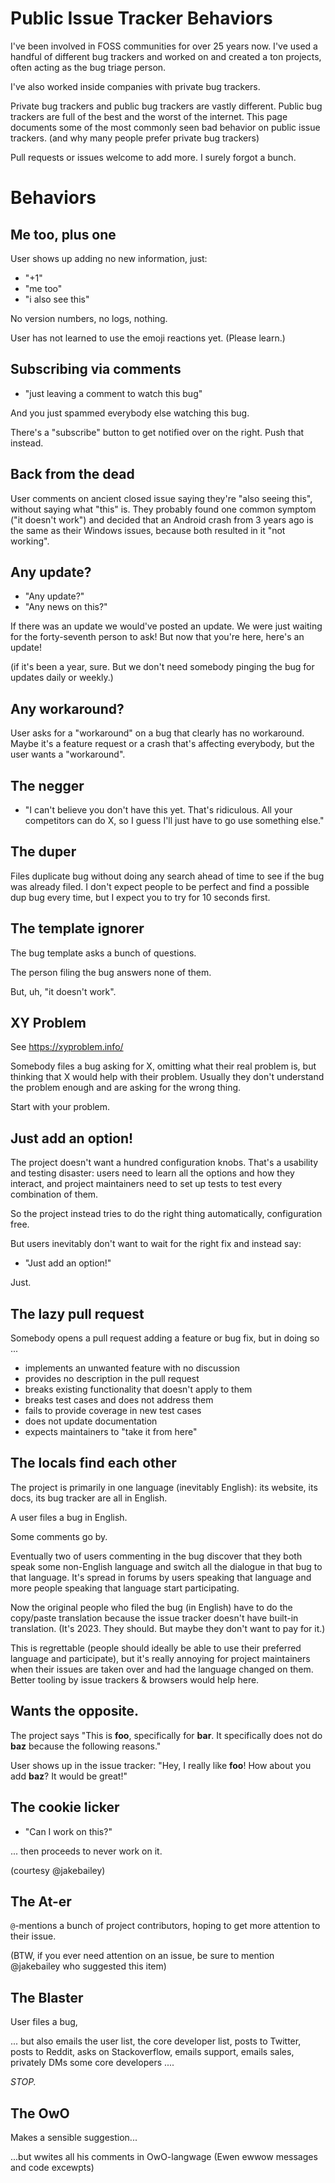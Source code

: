# Public Issue Tracker Behaviors

I've been involved in FOSS communities for over 25 years now. I've
used a handful of different bug trackers and worked on and created a
ton projects, often acting as the bug triage person.

I've also worked inside companies with private bug trackers.

Private bug trackers and public bug trackers are vastly
different. Public bug trackers are full of the best and the worst of
the internet. This page documents some of the most commonly seen bad
behavior on public issue trackers. (and why many people prefer private bug
trackers)

Pull requests or issues welcome to add more. I surely forgot a bunch.

# Behaviors

## Me too, plus one

User shows up adding no new information, just:

* "+1"
* "me too"
* "i also see this"

No version numbers, no logs, nothing.

User has not learned to use the emoji reactions yet. (Please learn.)

## Subscribing via comments

* "just leaving a comment to watch this bug"

And you just spammed everybody else watching this bug.

There's a "subscribe" button to get notified over on the right. Push
that instead.

## Back from the dead

User comments on ancient closed issue saying they're "also seeing
this", without saying what "this" is. They probably found one common
symptom ("it doesn't work") and decided that an Android crash from 3
years ago is the same as their Windows issues, because both resulted
in it "not working".

## Any update?

* "Any update?"
* "Any news on this?"

If there was an update we would've posted an update. We were just
waiting for the forty-seventh person to ask! But now that you're here,
here's an update!

(if it's been a year, sure. But we don't need somebody pinging the bug
for updates daily or weekly.)


## Any workaround?

User asks for a "workaround" on a bug that clearly has no
workaround. Maybe it's a feature request or a crash that's affecting
everybody, but the user wants a "workaround".

## The negger

* "I can't believe you don't have this yet. That's ridiculous. All
  your competitors can do X, so I guess I'll just have to go use
  something else."

## The duper

Files duplicate bug without doing any search ahead of time to see if
the bug was already filed. I don't expect people to be perfect and
find a possible dup bug every time, but I expect you to try for 10
seconds first.

## The template ignorer

The bug template asks a bunch of questions.

The person filing the bug answers none of them.

But, uh, "it doesn't work".

## XY Problem

See https://xyproblem.info/

Somebody files a bug asking for X, omitting what their real problem
is, but thinking that X would help with their problem. Usually they
don't understand the problem enough and are asking for the wrong
thing.

Start with your problem.

## Just add an option!

The project doesn't want a hundred configuration knobs. That's a
usability and testing disaster: users need to learn all the options
and how they interact, and project maintainers need to set up tests to
test every combination of them.

So the project instead tries to do the right thing automatically,
configuration free.

But users inevitably don't want to wait for the right fix and instead say:

* "Just add an option!"

Just.

## The lazy pull request

Somebody opens a pull request adding a feature or bug fix, but in
doing so ...

* implements an unwanted feature with no discussion
* provides no description in the pull request
* breaks existing functionality that doesn't apply to them
* breaks test cases and does not address them
* fails to provide coverage in new test cases
* does not update documentation
* expects maintainers to "take it from here"

## The locals find each other

The project is primarily in one language (inevitably English): its
website, its docs, its bug tracker are all in English.

A user files a bug in English.

Some comments go by.

Eventually two of users commenting in the bug discover that they both
speak some non-English language and switch all the dialogue in that
bug to that language. It's spread in forums by users speaking that
language and more people speaking that language start participating.

Now the original people who filed the bug (in English) have to do the
copy/paste translation because the issue tracker doesn't have built-in
translation. (It's 2023. They should. But maybe they don't want to pay
for it.)

This is regrettable (people should ideally be able to use their
preferred language and participate), but it's really annoying for
project maintainers when their issues are taken over and had the
language changed on them. Better tooling by issue trackers & browsers
would help here.

## Wants the opposite.

The project says "This is **foo**, specifically for **bar**. It
specifically does not do **baz** because the following reasons."

User shows up in the issue tracker: "Hey, I really like **foo**! How
about you add **baz**? It would be great!"

## The cookie licker

* "Can I work on this?"

... then proceeds to never work on it.

(courtesy @jakebailey)

## The At-er

`@`-mentions a bunch of project contributors, hoping to get more
attention to their issue.

(BTW, if you ever need attention on an issue, be sure to mention
@jakebailey who suggested this item)

## The Blaster

User files a bug,

... but also emails the user list, the core developer list, posts to
Twitter, posts to Reddit, asks on Stackoverflow, emails support,
emails sales, privately DMs some core developers ....

_STOP._

## The OwO

Makes a sensible suggestion...

...but wwites all his comments in OwO-langwage (Ewen ewwow messages and code excewpts)
